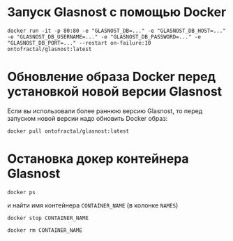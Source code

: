# Запуск Glasnost с помощью Docker

```
docker run -it -p 80:80 -e "GLASNOST_DB=..." -e "GLASNOST_DB_HOST=..." -e "GLASNOST_DB_USERNAME=..." -e "GLASNOST_DB_PASSWORD=..." -e "GLASNOST_DB_PORT=..." --restart on-failure:10 ontofractal/glasnost:latest
```

# Обновление образа Docker перед установкой новой версии Glasnost

Если вы использовали более раннюю версию Glasnost, то перед запуском новой версии надо обновить Docker образ:
```
docker pull ontofractal/glasnost:latest
```


# Остановка докер контейнера Glasnost

`docker ps`

и найти имя контейнера `CONTAINER_NAME` (в колонке `NAMES`)

`docker stop CONTAINER_NAME`

`docker rm CONTAINER_NAME`
